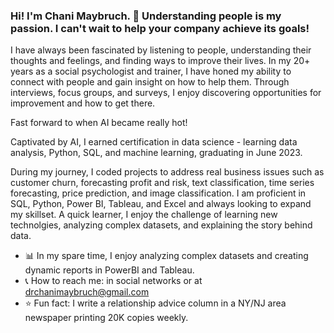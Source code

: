 ### Hi! I'm Chani Maybruch. :wave: Understanding people is my passion. I can't wait to help your company achieve its goals!

I have always been fascinated by listening to people, understanding their thoughts and feelings, and finding ways to improve their lives. In my 20+ years as a social psychologist and trainer, I have honed my ability to connect with people and gain insight on how to help them. Through interviews, focus groups, and surveys, I enjoy discovering opportunities for improvement and how to get there.

Fast forward to when AI became really hot!

Captivated by AI, I earned certification in data science - learning data analysis, Python, SQL, and machine learning, graduating in June 2023.

During my journey, I coded projects to address real business issues such as customer churn, forecasting profit and risk, text classification, time series forecasting, price prediction, and image classification. I am proficient in SQL, Python, Power BI, Tableau, and Excel and always looking to expand my skillset. A quick learner, I enjoy the challenge of learning new technolgies, analyzing complex datasets, and explaining the story behind data. 


 - :bar_chart: In my spare time, I enjoy analyzing complex datasets and creating dynamic reports in PowerBI and Tableau.
 - :telephone_receiver: How to reach me: in social networks or at drchanimaybruch@gmail.com
 - :star: Fun fact: I write a relationship advice column in a NY/NJ area newspaper printing 20K copies weekly.


